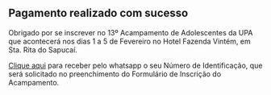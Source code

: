 ## Pagamento realizado com sucesso 

Obrigado por se inscrever no 13º Acampamento de Adolescentes da UPA que acontecerá nos dias 1 a 5 de Fevereiro no Hotel Fazenda Vintém, em Sta. Rita do Sapucaí. 

<a href="https://api.whatsapp.com/sendphone=5535999657080&text=Ol%C3%A1!%20J%C3%A1%20fiz%20o%20pagamento%20do%2013%C2%BA%20Acampamento%20de%20Adolescentes%20da%20UPA%2C%20mas%20ainda%20n%C3%A3o%20recebi%20o%20N%C3%BAmero%20de%20Identifica%C3%A7%C3%A3o%20(ID)%20para%20preencher%20o%20formul%C3%A1rio%20de%20inscri%C3%A7%C3%A3o.%20Voc%C3%AA%20pode%20me%20enviar%3F" target="_blank">Clique aqui</a> para receber pelo whatsapp o seu Número de Identificação, que será solicitado no preenchimento do Formulário de Inscrição do Acampamento.

